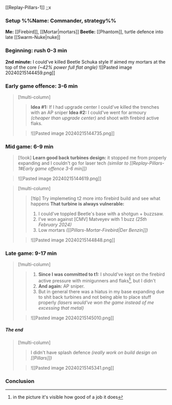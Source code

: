 [[Replay-Pillars-1]] ;;x
### Setup %%Name: Commander, strategy%%
**Me:** [[Firebird]], [[Mortar|mortars]]
**Beetle:** [[Phantom]], turtle defence into late [[Swarm-Nuke|nuke]]
### Beginning: rush 0-3 min
**2nd minute:** I could've killed Beetle Schuka style If aimed my mortars at the top of the core *(~42% power full flat angle)*
![[Pasted image 20240215144459.png]]
### Early game offence: 3-6 min
>[!multi-column]
>>**Idea #1:** If I had upgrade center I could've killed the trenches with an AP sniper
>>**Idea #2:** I could've went for armoury *(cheaper than upgrade center)* and shoot with firebird active flaks.
>
>>![[Pasted image 20240215144735.png]]
### Mid game: 6-9 min
>[!look]
>**Learn good back turbines design:** it stopped me from properly expanding and I couldn't go for laser tech *(similar to [[Replay-Pillars-1#Early game offence 3-6 min]])*

>![[Pasted image 20240215144619.png]]

>[!multi-column]
>>[!tip] Try implemeting t2 more into firebird build and see what happens
>>**That turbine is always vulnerable:**
>>1. I could've toppled Beetle's base with a shotgun + buzzsaw.
>>2.  I've won against [CMV] Matveyev with 1 buzz *(25th February 2024)* 
>>3. Low mortars *([[Pillars-Mortar-Firebird|Der Benzin]])*
>
>>![[Pasted image 20240215144848.png]]
### Late game: 9-17 min
>[!multi-column]
>>1. **Since I was committed to t1:** I should've kept on the firebird active pressure with minigunners and flaks[^1], but I didn't
>>2. **And again:** AP sniper.
>>3. But in general there was a hiatus in my base expanding due to shit back turbines and not being able to place stuff properly *(lasers would've won the game instead of me excessing that metal)*
>
>>![[Pasted image 20240215145010.png]]

[^1]: in the picture it's visible how good of a job it does

##### The end
>[!multi-column]
>>I didn't have splash defence *(really work on build design on [[Pillars]])*
>
>>![[Pasted image 20240215145341.png]]
### Conclusion